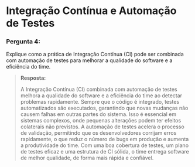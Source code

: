 # **Integração Contínua e Automação de Testes**

### **Pergunta 4:**

Explique como a prática de Integração Contínua (CI) pode ser combinada com automação de testes 
para melhorar a qualidade do software e a eficiência do time.

>**Resposta:**
>
>A Integração Contínua (CI) combinada com automação de testes melhora a qualidade do software e a eficiência do time ao detectar problemas rapidamente. Sempre que o código é integrado, testes automatizados são executados, garantindo que novas mudanças não causem falhas em outras partes do sistema. Isso é essencial em sistemas complexos, onde pequenas alterações podem ter efeitos colaterais não previstos. A automação de testes acelera o processo de validação, permitindo que os desenvolvedores corrijam erros rapidamente, o que reduz o número de bugs em produção e aumenta a produtividade do time. Com uma boa cobertura de testes, um plano de testes eficaz e uma estrutura de CI sólida, o time entrega software de melhor qualidade, de forma mais rápida e confiável.